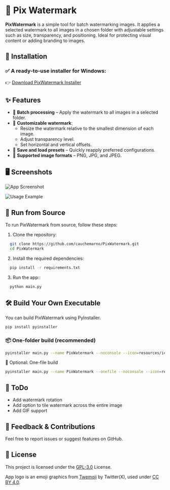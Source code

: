 # 🎑 Pix Watermark

**PixWatermark** is a simple tool for batch watermarking images. It applies a selected watermark to all images in a chosen folder with adjustable settings such as size, transparency, and positioning. Ideal for protecting visual content or adding branding to images.

## 🚀 Installation

### ✅ A ready-to-use installer for Windows:
👉 [Download PixWatermark Installer](https://github.com/cauchemarno/PixWatermark/releases)

## ✨ Features

- 📂 **Batch processing** – Apply the watermark to all images in a selected folder.
- 🎨 **Customizable watermark**:
    - Resize the watermark relative to the smallest dimension of each image.
    - Adjust transparency level.
    - Set horizontal and vertical offsets.
- 💾 **Save and load presets** – Quickly reapply preferred configurations.
- 🌠 **Supported image formats** – PNG, JPG, and JPEG.

## 🖥 Screenshots

![App Screenshot](https://i.imgur.com/qEi4LXg.png)

![Usage Example](https://i.imgur.com/MM7xKay.png)

## 🧪 Run from Source
To run PixWatermark from source, follow these steps:

1. Clone the repository:

```bash
  git clone https://github.com/cauchemarno/PixWatermark.git
  cd PixWatermark
```
2. Install the required dependencies:

```bash
  pip install -r requirements.txt
```

3. Run the app::
```bash
  python main.py
```

## 🛠 Build Your Own Executable
You can build PixWatermark using PyInstaller.
```bash
pip install pyinstaller
```

### 📦 One-folder build (recommended)
```bash
pyinstaller main.py --name PixWatermark --noconsole --icon=resources/icons/icon.ico
```

🧍 Optional: One-file build
```bash
pyinstaller main.py --name PixWatermark --onefile --noconsole --icon=resources/icons/icon.ico
```

## 📝 ToDo

- Add watermark rotation
- Add option to tile watermark across the entire image
- Add GIF support

## 💬 Feedback & Contributions
Feel free to report issues or suggest features on GitHub.

## 📜 License

This project is licensed under the [GPL-3.0](https://www.gnu.org/licenses/gpl-3.0.html) License.

App logo is an emoji graphics from [Twemoji](https://github.com/twitter/twemoji) by Twitter(X), used under [CC BY 4.0](https://creativecommons.org/licenses/by/4.0/).